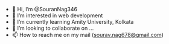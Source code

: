 - 👋 Hi, I’m @SouranNag346
- 👀 I’m interested in web development 
- 🌱 I’m currently learning Amity University, Kolkata 
- 💞️ I’m looking to collaborate on ...
- 📫 How to reach me on my mail (sourav.nag678@gmail.com)

<!---
SouranNag346/SouranNag346 is a ✨ special ✨ repository because its `README.md` (this file) appears on your GitHub profile.
You can click the Preview link to take a look at your changes.
--->
